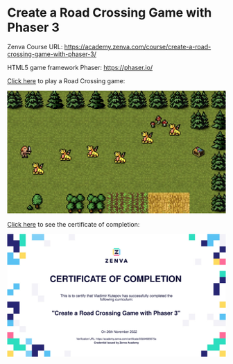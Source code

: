 # Create a Road Crossing Game with Phaser 3

Zenva Course URL: https://academy.zenva.com/course/create-a-road-crossing-game-with-phaser-3/

HTML5 game framework Phaser: https://phaser.io/

[Click here](https://frenzzy.github.io/edu-game-phaser3-a-road-crossing/public/) to play a Road Crossing game:

<a target="_blank" href="https://frenzzy.github.io/edu-game-phaser3-a-road-crossing/public/">
<img src="./game-screenshot.jpg" width="640" alt="Road Crossing Game Screenshot">
</a>

[Click here](https://academy.zenva.com/certificate/93b94685675a) to see the certificate of completion:

<a target="_blank" href="https://academy.zenva.com/certificate/93b94685675a">
<img src="./certificate-preview-93b94685675a.svg" width="640" alt="Certificate Preview">
</a>
